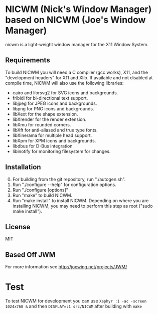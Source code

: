 NICWM (Nick's Window Manager) based on NICWM (Joe's Window Manager)
==============================================================================

nicwm is a light-weight window manager for the X11 Window System.

Requirements
------------------------------------------------------------------------------
To build NICWM you will need a C compiler (gcc works), X11, and the
"development headers" for X11 and Xlib.
If available and not disabled at compile time, NICWM will also use
the following libraries:

 - cairo and librsvg2 for SVG icons and backgrounds.
 - fribidi for bi-directional text support.
 - libjpeg for JPEG icons and backgrounds.
 - libpng for PNG icons and backgrounds.
 - libXext for the shape extension.
 - libXrender for the render extension.
 - libXmu for rounded corners.
 - libXft for anti-aliased and true type fonts.
 - libXinerama for multiple head support.
 - libXpm for XPM icons and backgrounds.
 - libdbus for D-Bus integration
 - libinotify for monitoring filesystem for changes.

Installation
------------------------------------------------------------------------------

 0. For building from the git repository, run "./autogen.sh".
 1. Run "./configure --help" for configuration options.
 2. Run "./configure [options]"
 3. Run "make" to build NICWM.
 4. Run "make install" to install NICWM.  Depending on where you are installing
    NICWM, you may need to perform this step as root ("sudo make install").

License
------------------------------------------------------------------------------

MIT


Based Off JWM
------------------------------------------------------------------------------

For more information see http://joewing.net/projects/JWM/

Test
===

To test NICWM for development you can use `Xephyr :1 -ac -screen 1024x768 &` and then `DISPLAY=:1 src/NICWM` after building with `make`
